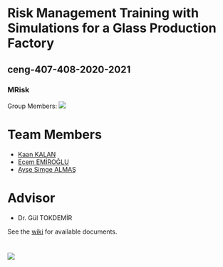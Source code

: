 # Risk Management Training with Simulations for a Glass Production Factory 
## ceng-407-408-2020-2021
### MRisk
Group Members:
![](https://user-images.githubusercontent.com/56537027/98997037-e8487a80-2544-11eb-88b3-f5050afd9e37.png)
# **Team Members**
* [Kaan KALAN](https://github.com/Kaan010)
* [Ecem EMİROĞLU](https://github.com/eceme)
* [Ayşe Simge ALMAŞ](https://github.com/asimge)
# **Advisor**
* Dr. Gül TOKDEMİR

See the [wiki](https://github.com/CankayaUniversity/ceng-407-408-2020-2021-Risk-Management-Training-with-Simulations-for-a-Glass-Production-Factory) for available documents.
# [![](https://user-images.githubusercontent.com/72972424/122452389-e26eb800-cfb1-11eb-956d-6f5ca9a2eac7.png)](https://www.oculus.com/)

